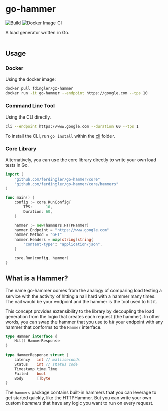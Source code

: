 # go-hammer

![Build](https://github.com/ferdingler/go-hammer/workflows/Build/badge.svg)
![Docker Image CI](https://github.com/ferdingler/go-hammer/workflows/Docker%20Image%20CI/badge.svg)

A load generator written in Go. 
<br><br>

## Usage

### Docker

Using the docker image:

```bash
docker pull fdingler/go-hammer
docker run -it go-hammer --endpoint https://google.com --tps 10
```

### Command Line Tool

Using the CLI directly. 

```bash
cli --endpoint https://www.google.com --duration 60 --tps 1
```

To install the CLI, run `go install` within the [cli](cli/) folder.

### Core Library

Alternatively, you can use the core library directly to write your own load tests in Go. 

```go
import (
	"github.com/ferdingler/go-hammer/core"
	"github.com/ferdingler/go-hammer/core/hammers"
)

func main() {
	config := core.RunConfig{
		TPS:      10,
		Duration: 60,
	}

	hammer := new(hammers.HTTPHammer)
	hammer.Endpoint = "https://www.google.com"
	hammer.Method = "GET"
	hammer.Headers = map[string]string{
		"content-type": "application/json",
	}

	core.Run(config, hammer)
}
```

## What is a Hammer?

The name go-hammer comes from the analogy of comparing load testing a service with the activity of hitting a nail hard with a hammer many times. The nail would be your endpoint and the hammer is the tool used to hit it. 

This concept provides extensibility to the library by decoupling the load generation from the logic that creates each request (the hammer). In other words, you can swap the hammer that you use to _hit_ your endpoint with any hammer that conforms to the `Hammer` interface. 

```go
type Hammer interface {
	Hit() HammerResponse
}

type HammerResponse struct {
	Latency   int // milliseconds
	Status    int // status code
	Timestamp time.Time
	Failed    bool
	Body      []byte
}
```

The `hammers` package contains built-in hammers that you can leverage to get started quickly, like the HTTPHammer. But you can write your own custom _hammers_ that have any logic you want to run on every request.
